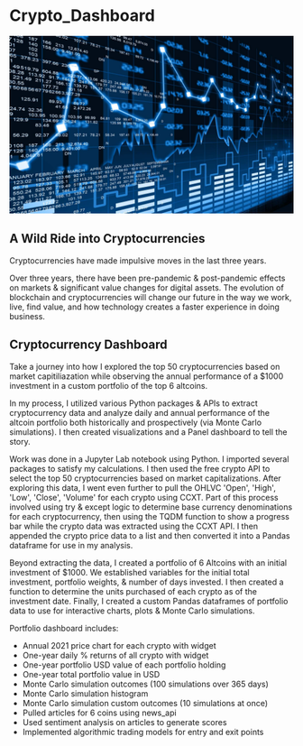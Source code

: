 # Crypto_Dashboard

![An Image of crypto trading](ss-crypto-future.jpg)

## A Wild Ride into Cryptocurrencies

Cryptocurrencies have made impulsive moves in the last three years.

Over three years, there have been pre-pandemic & post-pandemic effects on markets & significant value changes for digital assets. The evolution of blockchain and cryptocurrencies will change our future in the way we work, live, find value, and how technology creates a faster experience in doing business.

## Cryptocurrency Dashboard

Take a journey into how I explored the top 50 cryptocurrencies based on market capitiliazation while observing the annual performance of a $1000 investment in a custom portfolio of the top 6 altcoins.

In my process, I utilized various Python packages & APIs to extract cryptocurrency data and analyze daily and annual performance of the altcoin portfolio both historically and prospectively (via Monte Carlo simulations).  I then created visualizations and a Panel dashboard to tell the story.

Work was done in a Jupyter Lab notebook using Python. I imported several packages to satisfy my calculations. I then used the free crypto API to select the top 50 cryptocurrencies based on market capitalizations. After exploring this data, I went even further to pull the OHLVC 'Open', 'High', 'Low', 'Close', 'Volume' for each crypto using CCXT. Part of this process involved using try & except logic to determine base currency denominations for each cryptocurrency, then using the TQDM function to show a progress bar while the crypto data was extracted using the CCXT API.  I then appended the crypto price data to a list and then converted it into a Pandas dataframe for use in my analysis.

Beyond extracting the data, I created a portfolio of 6 Altcoins with an initial investment of $1000. We established variables for the initial total investment, portfolio weights, & number of days invested. I then created a function to determine the units purchased of each crypto as of the investment date. Finally, I created a custom Pandas dataframes of portfolio data to use for interactive charts, plots & Monte Carlo simulations.


Portfolio dashboard includes:

- Annual 2021 price chart for each crypto with widget
- One-year daily % returns of all crypto with widget
- One-year portfolio USD value of each portfolio holding
- One-year total portfolio value in USD
- Monte Carlo simulation outcomes (100 simulations over 365 days)
- Monte Carlo simulation histogram
- Monte Carlo simulation custom outcomes (10 simulations at once)
- Pulled articles for 6 coins using news_api
- Used sentiment analysis on articles to generate scores  
- Implemented algorithmic trading models for entry and exit points
